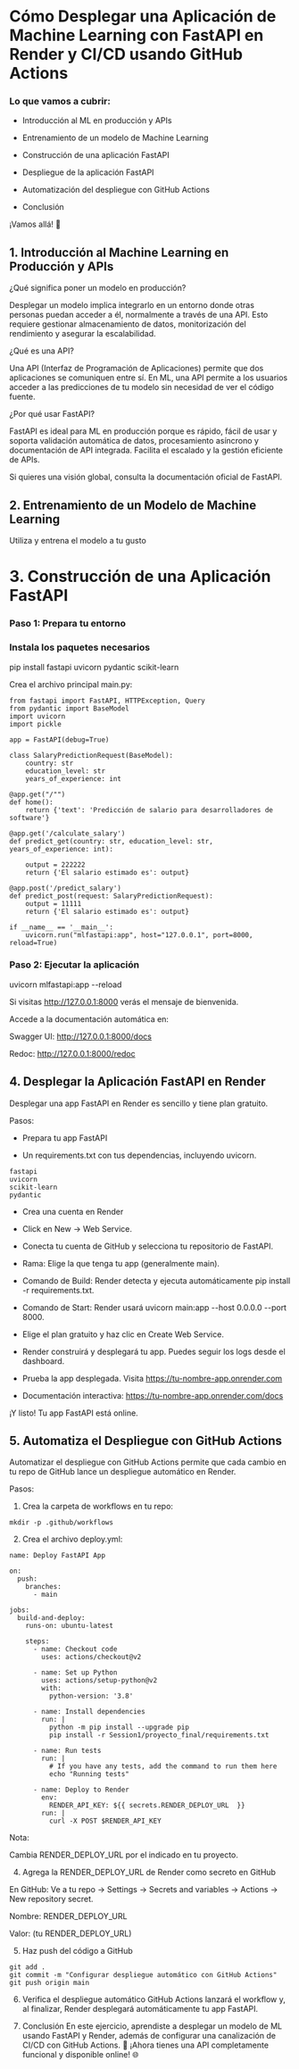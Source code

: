 # Cómo Desplegar una Aplicación de Machine Learning con FastAPI en Render y CI/CD usando GitHub Actions

### Lo que vamos a cubrir:

* Introducción al ML en producción y APIs

* Entrenamiento de un modelo de Machine Learning

*  Construcción de una aplicación FastAPI

*  Despliegue de la aplicación FastAPI

*  Automatización del despliegue con GitHub Actions

*  Conclusión


¡Vamos allá! 🚀


## 1. Introducción al Machine Learning en Producción y APIs

¿Qué significa poner un modelo en producción?

Desplegar un modelo implica integrarlo en un entorno donde otras personas puedan acceder a él, normalmente a través de una API. Esto requiere gestionar almacenamiento de datos, monitorización del rendimiento y asegurar la escalabilidad.


¿Qué es una API?

Una API (Interfaz de Programación de Aplicaciones) permite que dos aplicaciones se comuniquen entre sí. En ML, una API permite a los usuarios acceder a las predicciones de tu modelo sin necesidad de ver el código fuente.

¿Por qué usar FastAPI?

FastAPI es ideal para ML en producción porque es rápido, fácil de usar y soporta validación automática de datos, procesamiento asíncrono y documentación de API integrada. Facilita el escalado y la gestión eficiente de APIs.

Si quieres una visión global, consulta la documentación oficial de FastAPI.

## 2. Entrenamiento de un Modelo de Machine Learning

Utiliza y entrena el modelo a tu gusto

# 3. Construcción de una Aplicación FastAPI

### Paso 1: Prepara tu entorno


### Instala los paquetes necesarios
pip install fastapi uvicorn pydantic scikit-learn

Crea el archivo principal main.py:

```
from fastapi import FastAPI, HTTPException, Query
from pydantic import BaseModel
import uvicorn
import pickle

app = FastAPI(debug=True)

class SalaryPredictionRequest(BaseModel):
    country: str
    education_level: str
    years_of_experience: int

@app.get("/"")
def home():
    return {'text': 'Predicción de salario para desarrolladores de software'}

@app.get('/calculate_salary')
def predict_get(country: str, education_level: str, years_of_experience: int):

    output = 222222
    return {'El salario estimado es': output}

@app.post('/predict_salary')
def predict_post(request: SalaryPredictionRequest):
    output = 11111
    return {'El salario estimado es': output}

if __name__ == '__main__':
    uvicorn.run("mlfastapi:app", host="127.0.0.1", port=8000, reload=True)
```


### Paso 2: Ejecutar la aplicación

uvicorn mlfastapi:app --reload

Si visitas http://127.0.0.1:8000 verás el mensaje de bienvenida.

Accede a la documentación automática en:

Swagger UI: http://127.0.0.1:8000/docs

Redoc: http://127.0.0.1:8000/redoc

## 4. Desplegar la Aplicación FastAPI en Render
Desplegar una app FastAPI en Render es sencillo y tiene plan gratuito.

Pasos:

* Prepara tu app FastAPI

* Un requirements.txt con tus dependencias, incluyendo uvicorn.
```
fastapi
uvicorn
scikit-learn
pydantic
``` 

* Crea una cuenta en Render

* Click en New → Web Service.

* Conecta tu cuenta de GitHub y selecciona tu repositorio de FastAPI.

* Rama: Elige la que tenga tu app (generalmente main).

* Comando de Build: Render detecta y ejecuta automáticamente pip install -r requirements.txt.

* Comando de Start: Render usará uvicorn main:app --host 0.0.0.0 --port 8000.

* Elige el plan gratuito y haz clic en Create Web Service.

* Render construirá y desplegará tu app. Puedes seguir los logs desde el dashboard.

* Prueba la app desplegada. Visita https://tu-nombre-app.onrender.com

* Documentación interactiva: https://tu-nombre-app.onrender.com/docs

¡Y listo! Tu app FastAPI está online.

## 5. Automatiza el Despliegue con GitHub Actions
Automatizar el despliegue con GitHub Actions permite que cada cambio en tu repo de GitHub lance un despliegue automático en Render.

Pasos:
1. Crea la carpeta de workflows en tu repo:
```
mkdir -p .github/workflows
```
2. Crea el archivo deploy.yml:
```
name: Deploy FastAPI App

on:
  push:
    branches:
      - main

jobs:
  build-and-deploy:
    runs-on: ubuntu-latest

    steps:
      - name: Checkout code
        uses: actions/checkout@v2

      - name: Set up Python
        uses: actions/setup-python@v2
        with:
          python-version: '3.8'

      - name: Install dependencies
        run: |
          python -m pip install --upgrade pip
          pip install -r Session1/proyecto_final/requirements.txt

      - name: Run tests
        run: |
          # If you have any tests, add the command to run them here
          echo "Running tests"

      - name: Deploy to Render
        env:
          RENDER_API_KEY: ${{ secrets.RENDER_DEPLOY_URL  }}
        run: |
          curl -X POST $RENDER_API_KEY
```
Nota:

Cambia RENDER_DEPLOY_URL por el indicado en tu proyecto.


4. Agrega la RENDER_DEPLOY_URL de Render como secreto en GitHub

En GitHub: Ve a tu repo → Settings → Secrets and variables → Actions → New repository secret.

Nombre: RENDER_DEPLOY_URL

Valor: (tu RENDER_DEPLOY_URL)

5. Haz push del código a GitHub
```
git add .
git commit -m "Configurar despliegue automático con GitHub Actions"
git push origin main
```

6. Verifica el despliegue automático
GitHub Actions lanzará el workflow y, al finalizar, Render desplegará automáticamente tu app FastAPI.


7. Conclusión
En este ejercicio, aprendiste a desplegar un modelo de ML usando FastAPI y Render, además de configurar una canalización de CI/CD con GitHub Actions. 🚀 ¡Ahora tienes una API completamente funcional y disponible online! 🌐